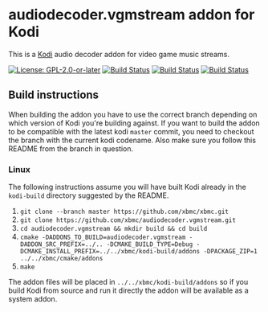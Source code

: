 # audiodecoder.vgmstream addon for Kodi

This is a [Kodi](https://kodi.tv) audio decoder addon for video game music streams.

[![License: GPL-2.0-or-later](https://img.shields.io/badge/License-GPL%20v2+-blue.svg)](LICENSE.md)
[![Build Status](https://travis-ci.org/xbmc/audiodecoder.vgmstream.svg?branch=Matrix)](https://travis-ci.org/xbmc/audiodecoder.vgmstream/branches)
[![Build Status](https://dev.azure.com/teamkodi/binary-addons/_apis/build/status/xbmc.audiodecoder.vgmstream?branchName=Matrix)](https://dev.azure.com/teamkodi/binary-addons/_build/latest?definitionId=19&branchName=Matrix)
[![Build Status](https://jenkins.kodi.tv/view/Addons/job/xbmc/job/audiodecoder.vgmstream/job/Matrix/badge/icon)](https://jenkins.kodi.tv/blue/organizations/jenkins/xbmc%2Faudiodecoder.vgmstream/branches/)
<!--- [![Build Status](https://ci.appveyor.com/api/projects/status/github/xbmc/audiodecoder.vgmstream?branch=Matrix&svg=true)](https://ci.appveyor.com/project/xbmc/audiodecoder-vgmstream?branch=Matrix) -->

## Build instructions

When building the addon you have to use the correct branch depending on which version of Kodi you're building against. 
If you want to build the addon to be compatible with the latest kodi `master` commit, you need to checkout the branch with the current kodi codename.
Also make sure you follow this README from the branch in question.

### Linux

The following instructions assume you will have built Kodi already in the `kodi-build` directory 
suggested by the README.

1. `git clone --branch master https://github.com/xbmc/xbmc.git`
2. `git clone https://github.com/xbmc/audiodecoder.vgmstream.git`
3. `cd audiodecoder.vgmstream && mkdir build && cd build`
4. `cmake -DADDONS_TO_BUILD=audiodecoder.vgmstream -DADDON_SRC_PREFIX=../.. -DCMAKE_BUILD_TYPE=Debug -DCMAKE_INSTALL_PREFIX=../../xbmc/kodi-build/addons -DPACKAGE_ZIP=1 ../../xbmc/cmake/addons`
5. `make`

The addon files will be placed in `../../xbmc/kodi-build/addons` so if you build Kodi from source and run it directly 
the addon will be available as a system addon.
